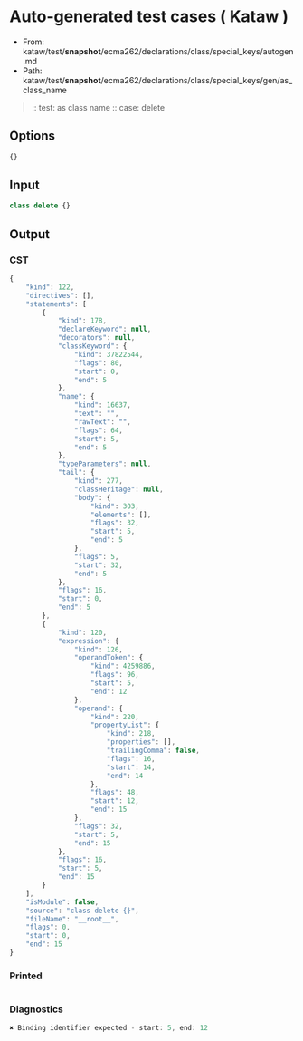 # Auto-generated test cases ( Kataw )
- From: kataw/test/__snapshot__/ecma262/declarations/class/special_keys/autogen.md
- Path: kataw/test/__snapshot__/ecma262/declarations/class/special_keys/gen/as_class_name
> :: test: as class name
> :: case: delete
## Options

`````js
{}
`````
## Input

`````js
class delete {}
`````
## Output

### CST

```javascript
{
    "kind": 122,
    "directives": [],
    "statements": [
        {
            "kind": 178,
            "declareKeyword": null,
            "decorators": null,
            "classKeyword": {
                "kind": 37822544,
                "flags": 80,
                "start": 0,
                "end": 5
            },
            "name": {
                "kind": 16637,
                "text": "",
                "rawText": "",
                "flags": 64,
                "start": 5,
                "end": 5
            },
            "typeParameters": null,
            "tail": {
                "kind": 277,
                "classHeritage": null,
                "body": {
                    "kind": 303,
                    "elements": [],
                    "flags": 32,
                    "start": 5,
                    "end": 5
                },
                "flags": 5,
                "start": 32,
                "end": 5
            },
            "flags": 16,
            "start": 0,
            "end": 5
        },
        {
            "kind": 120,
            "expression": {
                "kind": 126,
                "operandToken": {
                    "kind": 4259886,
                    "flags": 96,
                    "start": 5,
                    "end": 12
                },
                "operand": {
                    "kind": 220,
                    "propertyList": {
                        "kind": 218,
                        "properties": [],
                        "trailingComma": false,
                        "flags": 16,
                        "start": 14,
                        "end": 14
                    },
                    "flags": 48,
                    "start": 12,
                    "end": 15
                },
                "flags": 32,
                "start": 5,
                "end": 15
            },
            "flags": 16,
            "start": 5,
            "end": 15
        }
    ],
    "isModule": false,
    "source": "class delete {}",
    "fileName": "__root__",
    "flags": 0,
    "start": 0,
    "end": 15
}
```

### Printed

```javascript

```

### Diagnostics

```javascript
✖ Binding identifier expected - start: 5, end: 12

```

